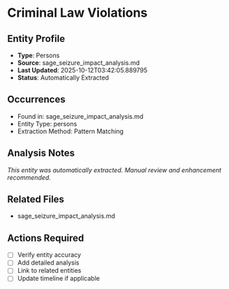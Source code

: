 # Criminal Law Violations

## Entity Profile
- **Type**: Persons
- **Source**: sage_seizure_impact_analysis.md
- **Last Updated**: 2025-10-12T03:42:05.889795
- **Status**: Automatically Extracted

## Occurrences
- Found in: sage_seizure_impact_analysis.md
- Entity Type: persons
- Extraction Method: Pattern Matching

## Analysis Notes
*This entity was automatically extracted. Manual review and enhancement recommended.*

## Related Files
- sage_seizure_impact_analysis.md

## Actions Required
- [ ] Verify entity accuracy
- [ ] Add detailed analysis
- [ ] Link to related entities
- [ ] Update timeline if applicable
